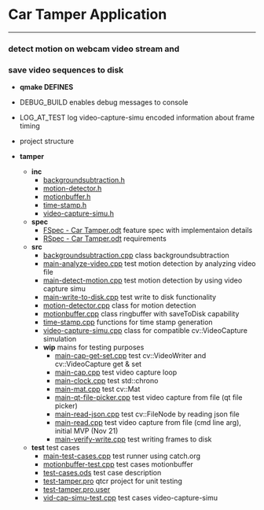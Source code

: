 # Car Tamper Application
-----------------------
 
### detect motion on webcam video stream and
### save video sequences to disk

- __qmake DEFINES__ 
- DEBUG_BUILD enables debug messages to console
- LOG_AT_TEST log video-capture-simu encoded information about frame timing

- project structure

- __tamper__
   - __inc__
     - [backgroundsubtraction.h](inc/backgroundsubtraction.h)
     - [motion\-detector.h](inc/motion-detector.h)
     - [motionbuffer.h](inc/motionbuffer.h)
     - [time\-stamp.h](inc/time-stamp.h)
     - [video\-capture\-simu.h](inc/video-capture-simu.h)
   - __spec__
     - [FSpec \- Car Tamper.odt](spec/FSpec%20-%20Car%20Tamper.odt)			feature spec with implementaion details
     - [RSpec \- Car Tamper.odt](spec/RSpec%20-%20Car%20Tamper.odt)			requirements
   - __src__
     - [backgroundsubtraction.cpp](src/backgroundsubtraction.cpp)		 	class backgroundsubtraction
     - [main\-analyze\-video.cpp](src/main-analyze-video.cpp)				test motion detection by analyzing video file
     - [main\-detect\-motion.cpp](src/main-detect-motion.cpp)				test motion detection by using video capture simu
     - [main\-write\-to\-disk.cpp](src/main-write-to-disk.cpp)				test write to disk functionality
     - [motion\-detector.cpp](src/motion-detector.cpp)						class for motion detection
     - [motionbuffer.cpp](src/motionbuffer.cpp)								class ringbuffer with saveToDisk capability
     - [time\-stamp.cpp](src/time-stamp.cpp)								functions for time stamp generation
     - [video\-capture\-simu.cpp](src/video-capture-simu.cpp)				class for compatible cv::VideoCapture simulation
     - __wip__																mains for testing purposes
       - [main\-cap\-get\-set.cpp](src/wip/main-cap-get-set.cpp)			test cv::VideoWriter and cv::VideoCapture get & set
       - [main\-cap.cpp](src/wip/main-cap.cpp)								test video capture loop
       - [main\-clock.cpp](src/wip/main-clock.cpp)							test std::chrono
       - [main\-mat.cpp](src/wip/main-mat.cpp)								test cv::Mat	
       - [main\-qt\-file\-picker.cpp](src/wip/main-qt-file-picker.cpp)		test video capture from file (qt file picker)
       - [main\-read\-json.cpp](src/wip/main-read-json.cpp)					test cv::FileNode by reading json file
       - [main\-read.cpp](src/wip/main-read.cpp)							test video capture from file (cmd line arg), initial MVP (Nov 21)
       - [main\-verify\-write.cpp](src/wip/main-verify-write.cpp)			test writing frames to disk
   - __test__																test cases
     - [main\-test\-cases.cpp](test/main-test-cases.cpp)					test runner using catch.org
     - [motionbuffer\-test.cpp](test/motionbuffer-test.cpp)					test cases motionbuffer
     - [test\-cases.ods](test/test-cases.ods)								test case description
     - [test\-tamper.pro](test/test-tamper.pro)								qtcr project for unit testing
     - [test\-tamper.pro.user](test/test-tamper.pro.user)
     - [vid\-cap\-simu\-test.cpp](test/vid-cap-simu-test.cpp)				test cases video-capture-simu

